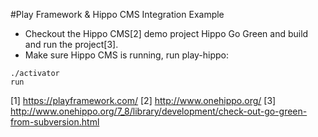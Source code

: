 #Play Framework & Hippo CMS Integration Example

- Checkout the Hippo CMS[2] demo project Hippo Go Green and build and run the project[3]. 
- Make sure Hippo CMS is running, run play-hippo:

```
./activator
run
```

[1] https://playframework.com/
[2] http://www.onehippo.org/
[3] http://www.onehippo.org/7_8/library/development/check-out-go-green-from-subversion.html